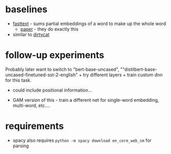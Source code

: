 # baselines

- [fasttext](https://adityaroc.medium.com/understanding-fasttext-an-embedding-to-look-forward-to-3ee9aa08787#:~:text=Fasttext%20can%20generate%20embedding%20for,representation%20in%20the%20training%20set.) - sums partial embeddings of a word to make up the whole word
    - [paper](https://arxiv.org/pdf/1607.01759.pdf) - they do exactly this
- similar to [dirtycat](https://www.linkedin.com/feed/update/urn:li:activity:6944476456701820928?updateEntityUrn=urn%3Ali%3Afs_feedUpdate%3A%28V2%2Curn%3Ali%3Aactivity%3A6944476456701820928%29)

# follow-up experiments

Probably later want to switch to "bert-base-uncased", ""distilbert-base-uncased-finetuned-sst-2-english" + try different layers + train custom dnn for this task.

- could include positional information...

- GAM version of this - train a different net for single-word embedding, multi-word, etc....


# requirements
- spacy also requires `python -m spacy download en_core_web_sm` for parsing